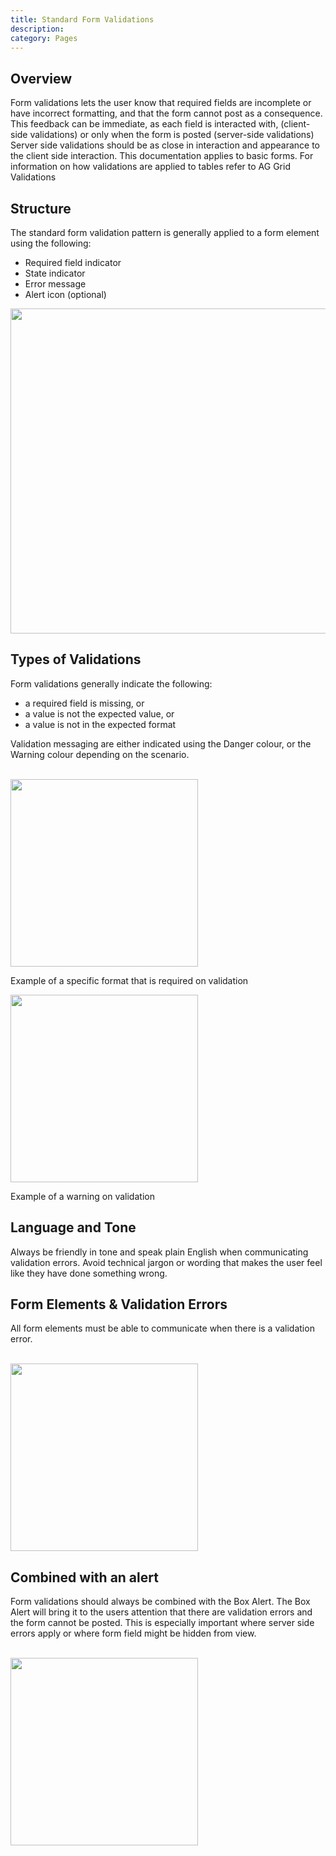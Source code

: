 ```yaml
---
title: Standard Form Validations
description: 
category: Pages
---
```


## Overview
Form validations lets the user know that required fields are incomplete or have incorrect formatting, and that the form cannot post as a consequence.
This feedback can be immediate, as each field is interacted with, (client-side validations) or only when the form is posted (server-side validations)
Server side validations should be as close in interaction and appearance to the client side interaction.
This documentation applies to basic forms. For information on how validations are applied to tables refer to AG Grid Validations

## Structure

The standard form validation pattern is generally applied to a form element using the following:

- Required field indicator
- State indicator
- Error message
- Alert icon (optional)

<img src="{{ site.url }}{{ site.baseurl }}/assets/img/patterns/standard-form-validations/validation-error-structure@2x.png" width="520px;">

## Types of Validations

Form validations generally indicate the following:

- a required field is missing, or
- a value is not the expected value, or
- a value is not in the expected format

Validation messaging are either indicated using the Danger colour, or the Warning colour depending on the scenario.

<br>

<img src="{{ site.url }}{{ site.baseurl }}/assets/img/patterns/standard-form-validations/example-format-validation@2x.png" width="300px;">

Example of a specific format that is required on validation

<img src="{{ site.url }}{{ site.baseurl }}/assets/img/patterns/standard-form-validations/warning-validation-example@2x.png" width="300px;">

Example of a warning on validation

## Language and Tone
Always be friendly in tone and speak plain English when communicating validation errors. Avoid technical jargon or wording that makes the user feel like they have done something wrong.

## Form Elements & Validation Errors
All form elements must be able to communicate when there is a validation error.

<br>

<img src="{{ site.url }}{{ site.baseurl }}/assets/img/patterns/standard-form-validations/form-elements-validation-examples@2x.png" width="300px;">

## Combined with an alert
Form validations should always be combined with the Box Alert. The Box Alert will bring it to the users attention that there are validation errors and the form cannot be posted. This is especially important where server side errors apply or where form field might be hidden from view.

<br>

<img src="{{ site.url }}{{ site.baseurl }}/assets/img/patterns/standard-form-validations/combo-alert-example@2x.png" width="300px;">
